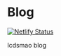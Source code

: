 # Blog

[![Netlify Status](https://api.netlify.com/api/v1/badges/5e8a3763-ab77-4e97-bfb8-8630fb1e45de/deploy-status)](https://app.netlify.com/sites/lcdsmao/deploys)

lcdsmao blog
